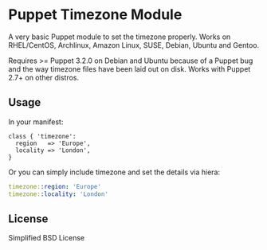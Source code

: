 # Puppet Timezone Module #

A very basic Puppet module to set the timezone properly.  Works on
RHEL/CentOS, Archlinux, Amazon Linux, SUSE, Debian, Ubuntu and Gentoo.

Requires >= Puppet 3.2.0 on Debian and Ubuntu because of a Puppet bug
and the way timezone files have been laid out on disk.
Works with Puppet 2.7+ on other distros.

## Usage ##

In your manifest:
```puppet
class { 'timezone':
  region   => 'Europe',
  locality => 'London',
}
```
Or you can simply include timezone and set the details via hiera:
```yaml
timezone::region: 'Europe'
timezone::locality: 'London'
```

## License

Simplified BSD License
